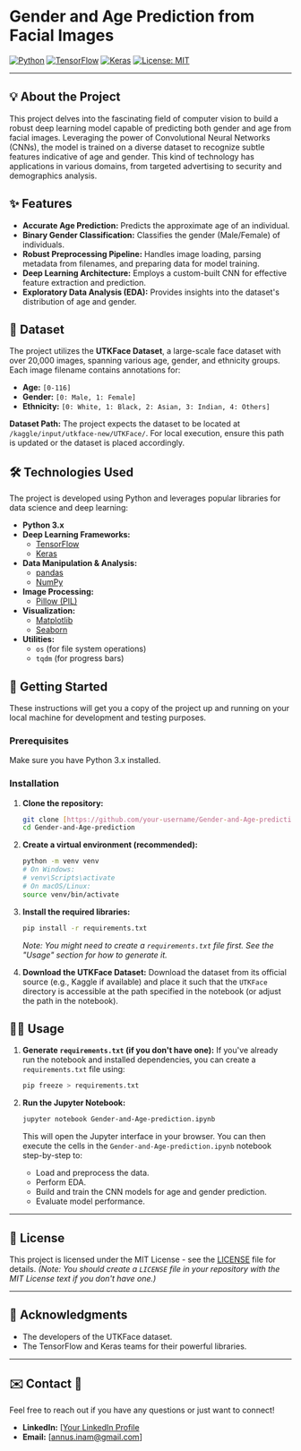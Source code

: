 # Gender and Age Prediction from Facial Images

[![Python](https://img.shields.io/badge/Python-3.x-blue.svg)](https://www.python.org/)
[![TensorFlow](https://img.shields.io/badge/TensorFlow-2.x-orange.svg)](https://www.tensorflow.org/)
[![Keras](https://img.shields.io/badge/Keras-green.svg)](https://keras.io/)
[![License: MIT](https://img.shields.io/badge/License-MIT-yellow.svg)](https://opensource.org/licenses/MIT)

---

## 💡 About the Project

This project delves into the fascinating field of computer vision to build a robust deep learning model capable of predicting both gender and age from facial images. Leveraging the power of Convolutional Neural Networks (CNNs), the model is trained on a diverse dataset to recognize subtle features indicative of age and gender. This kind of technology has applications in various domains, from targeted advertising to security and demographics analysis.

## ✨ Features

* **Accurate Age Prediction:** Predicts the approximate age of an individual.
* **Binary Gender Classification:** Classifies the gender (Male/Female) of individuals.
* **Robust Preprocessing Pipeline:** Handles image loading, parsing metadata from filenames, and preparing data for model training.
* **Deep Learning Architecture:** Employs a custom-built CNN for effective feature extraction and prediction.
* **Exploratory Data Analysis (EDA):** Provides insights into the dataset's distribution of age and gender.

## 💾 Dataset

The project utilizes the **UTKFace Dataset**, a large-scale face dataset with over 20,000 images, spanning various age, gender, and ethnicity groups. Each image filename contains annotations for:

* **Age:** `[0-116]`
* **Gender:** `[0: Male, 1: Female]`
* **Ethnicity:** `[0: White, 1: Black, 2: Asian, 3: Indian, 4: Others]`

**Dataset Path:** The project expects the dataset to be located at `/kaggle/input/utkface-new/UTKFace/`. For local execution, ensure this path is updated or the dataset is placed accordingly.

## 🛠 Technologies Used

The project is developed using Python and leverages popular libraries for data science and deep learning:

* **Python 3.x**
* **Deep Learning Frameworks:**
    * [TensorFlow](https://www.tensorflow.org/)
    * [Keras](https://keras.io/)
* **Data Manipulation & Analysis:**
    * [pandas](https://pandas.pydata.org/)
    * [NumPy](https://numpy.org/)
* **Image Processing:**
    * [Pillow (PIL)](https://python-pillow.org/)
* **Visualization:**
    * [Matplotlib](https://matplotlib.org/)
    * [Seaborn](https://seaborn.pydata.org/)
* **Utilities:**
    * `os` (for file system operations)
    * `tqdm` (for progress bars)

## 🚀 Getting Started

These instructions will get you a copy of the project up and running on your local machine for development and testing purposes.

### Prerequisites

Make sure you have Python 3.x installed.

### Installation

1.  **Clone the repository:**

    ```bash
    git clone [https://github.com/your-username/Gender-and-Age-prediction.git](https://github.com/your-username/Gender-and-Age-prediction.git)
    cd Gender-and-Age-prediction
    ```

2.  **Create a virtual environment (recommended):**

    ```bash
    python -m venv venv
    # On Windows:
    # venv\Scripts\activate
    # On macOS/Linux:
    source venv/bin/activate
    ```

3.  **Install the required libraries:**

    ```bash
    pip install -r requirements.txt
    ```
    *Note: You might need to create a `requirements.txt` file first. See the "Usage" section for how to generate it.*

4.  **Download the UTKFace Dataset:**
    Download the dataset from its official source (e.g., Kaggle if available) and place it such that the `UTKFace` directory is accessible at the path specified in the notebook (or adjust the path in the notebook).

## 🏃‍♀️ Usage

1.  **Generate `requirements.txt` (if you don't have one):**
    If you've already run the notebook and installed dependencies, you can create a `requirements.txt` file using:

    ```bash
    pip freeze > requirements.txt
    ```

2.  **Run the Jupyter Notebook:**

    ```bash
    jupyter notebook Gender-and-Age-prediction.ipynb
    ```

    This will open the Jupyter interface in your browser. You can then execute the cells in the `Gender-and-Age-prediction.ipynb` notebook step-by-step to:
    * Load and preprocess the data.
    * Perform EDA.
    * Build and train the CNN models for age and gender prediction.
    * Evaluate model performance.

---

## 📄 License

This project is licensed under the MIT License - see the [LICENSE](LICENSE) file for details.
*(Note: You should create a `LICENSE` file in your repository with the MIT License text if you don't have one.)*

---

## 🙏 Acknowledgments

* The developers of the UTKFace dataset.
* The TensorFlow and Keras teams for their powerful libraries.

---

## ✉️ Contact 👋

Feel free to reach out if you have any questions or just want to connect!

* **LinkedIn:** [[Your LinkedIn Profile](https://www.linkedin.com/in/your-profile-url/](https://www.linkedin.com/in/m-anas-inam/))
* **Email:** [annus.inam@gmail.com]
